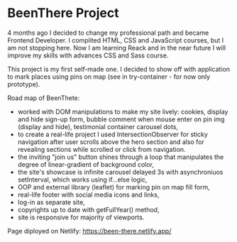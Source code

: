 # BeenThere Project

4 months ago I decided to change my professional path and became Frontend Developer.
I complited HTML, CSS and JavaScript courses, but I am not stopping here. Now I am learning Reack and in the near future I will improve my skills with advances CSS and Sass course.

This project is my first self-made one. I decided to show off with application to mark places using pins on map (see in try-container - for now only prototype).

Road map of BeenThete:

- worked with DOM manipulations to make my site lively: cookies, display and hide sign-up form, bubble comment when mouse enter on pin img (display and hide), testimonial container carousel dots,
- to create a real-life project I used IntersectionObserver for sticky navigation after user scrolls above the hero section and also for revealing sections while scrolled or click from navigation.
- the inviting "join us" button shines through a loop that manipulates the degree of linear-gradient of background color,
- the site's showcase is infinite carousel delayed 3s with asynchroniuos setInterval, which works using if...else logic,
- OOP and external library (leaflet) for marking pin on map fill form,
- real-life footer with social media icons and links,
- log-in as separate site,
- copyrights up to date with getFullYear() method,
- site is responsive for majority of viewports.

Page diployed on Netlify: https://been-there.netlify.app/
